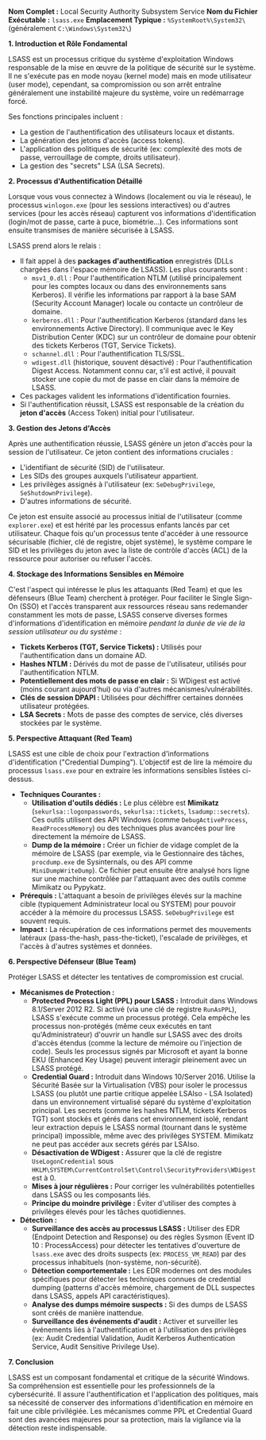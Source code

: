 **Nom Complet :** Local Security Authority Subsystem Service
**Nom du Fichier Exécutable :** `lsass.exe`
**Emplacement Typique :** `%SystemRoot%\System32\` (généralement `C:\Windows\System32\`)

**1. Introduction et Rôle Fondamental**

LSASS est un processus critique du système d'exploitation Windows responsable de la mise en œuvre de la politique de sécurité sur le système. Il ne s'exécute pas en mode noyau (kernel mode) mais en mode utilisateur (user mode), cependant, sa compromission ou son arrêt entraîne généralement une instabilité majeure du système, voire un redémarrage forcé.

Ses fonctions principales incluent :
* La gestion de l'authentification des utilisateurs locaux et distants.
* La génération des jetons d'accès (access tokens).
* L'application des politiques de sécurité (ex: complexité des mots de passe, verrouillage de compte, droits utilisateur).
* La gestion des "secrets" LSA (LSA Secrets).

**2. Processus d'Authentification Détaillé**

Lorsque vous vous connectez à Windows (localement ou via le réseau), le processus `winlogon.exe` (pour les sessions interactives) ou d'autres services (pour les accès réseau) capturent vos informations d'identification (login/mot de passe, carte à puce, biométrie...). Ces informations sont ensuite transmises de manière sécurisée à LSASS.

LSASS prend alors le relais :
* Il fait appel à des **packages d'authentification** enregistrés (DLLs chargées dans l'espace mémoire de LSASS). Les plus courants sont :
    * `msv1_0.dll` : Pour l'authentification NTLM (utilisé principalement pour les comptes locaux ou dans des environnements sans Kerberos). Il vérifie les informations par rapport à la base SAM (Security Account Manager) locale ou contacte un contrôleur de domaine.
    * `kerberos.dll` : Pour l'authentification Kerberos (standard dans les environnements Active Directory). Il communique avec le Key Distribution Center (KDC) sur un contrôleur de domaine pour obtenir des tickets Kerberos (TGT, Service Tickets).
    * `schannel.dll` : Pour l'authentification TLS/SSL.
    * `wdigest.dll` (historique, souvent désactivé) : Pour l'authentification Digest Access. Notamment connu car, s'il est activé, il pouvait stocker une copie du mot de passe en clair dans la mémoire de LSASS.
* Ces packages valident les informations d'identification fournies.
* Si l'authentification réussit, LSASS est responsable de la création du **jeton d'accès** (Access Token) initial pour l'utilisateur.

**3. Gestion des Jetons d'Accès**

Après une authentification réussie, LSASS génère un jeton d'accès pour la session de l'utilisateur. Ce jeton contient des informations cruciales :
* L'identifiant de sécurité (SID) de l'utilisateur.
* Les SIDs des groupes auxquels l'utilisateur appartient.
* Les privilèges assignés à l'utilisateur (ex: `SeDebugPrivilege`, `SeShutdownPrivilege`).
* D'autres informations de sécurité.

Ce jeton est ensuite associé au processus initial de l'utilisateur (comme `explorer.exe`) et est hérité par les processus enfants lancés par cet utilisateur. Chaque fois qu'un processus tente d'accéder à une ressource sécurisable (fichier, clé de registre, objet système), le système compare le SID et les privilèges du jeton avec la liste de contrôle d'accès (ACL) de la ressource pour autoriser ou refuser l'accès.

**4. Stockage des Informations Sensibles en Mémoire**

C'est l'aspect qui intéresse le plus les attaquants (Red Team) et que les défenseurs (Blue Team) cherchent à protéger. Pour faciliter le Single Sign-On (SSO) et l'accès transparent aux ressources réseau sans redemander constamment les mots de passe, LSASS conserve diverses formes d'informations d'identification en mémoire *pendant la durée de vie de la session utilisateur ou du système* :
* **Tickets Kerberos (TGT, Service Tickets) :** Utilisés pour l'authentification dans un domaine AD.
* **Hashes NTLM :** Dérivés du mot de passe de l'utilisateur, utilisés pour l'authentification NTLM.
* **Potentiellement des mots de passe en clair :** Si WDigest est activé (moins courant aujourd'hui) ou via d'autres mécanismes/vulnérabilités.
* **Clés de session DPAPI :** Utilisées pour déchiffrer certaines données utilisateur protégées.
* **LSA Secrets :** Mots de passe des comptes de service, clés diverses stockées par le système.

**5. Perspective Attaquant (Red Team)**

LSASS est une cible de choix pour l'extraction d'informations d'identification ("Credential Dumping"). L'objectif est de lire la mémoire du processus `lsass.exe` pour en extraire les informations sensibles listées ci-dessus.

* **Techniques Courantes :**
    * **Utilisation d'outils dédiés :** Le plus célèbre est **Mimikatz** (`sekurlsa::logonpasswords`, `sekurlsa::tickets`, `lsadump::secrets`). Ces outils utilisent des API Windows (comme `DebugActiveProcess`, `ReadProcessMemory`) ou des techniques plus avancées pour lire directement la mémoire de LSASS.
    * **Dump de la mémoire :** Créer un fichier de vidage complet de la mémoire de LSASS (par exemple, via le Gestionnaire des tâches, `procdump.exe` de Sysinternals, ou des API comme `MiniDumpWriteDump`). Ce fichier peut ensuite être analysé hors ligne sur une machine contrôlée par l'attaquant avec des outils comme Mimikatz ou Pypykatz.
* **Prérequis :** L'attaquant a besoin de privilèges élevés sur la machine cible (typiquement Administrateur local ou SYSTEM) pour pouvoir accéder à la mémoire du processus LSASS. `SeDebugPrivilege` est souvent requis.
* **Impact :** La récupération de ces informations permet des mouvements latéraux (pass-the-hash, pass-the-ticket), l'escalade de privilèges, et l'accès à d'autres systèmes et données.

**6. Perspective Défenseur (Blue Team)**

Protéger LSASS et détecter les tentatives de compromission est crucial.

* **Mécanismes de Protection :**
    * **Protected Process Light (PPL) pour LSASS :** Introduit dans Windows 8.1/Server 2012 R2. Si activé (via une clé de registre `RunAsPPL`), LSASS s'exécute comme un processus protégé. Cela empêche les processus non-protégés (même ceux exécutés en tant qu'Administrateur) d'ouvrir un handle sur LSASS avec des droits d'accès étendus (comme la lecture de mémoire ou l'injection de code). Seuls les processus signés par Microsoft et ayant la bonne EKU (Enhanced Key Usage) peuvent interagir pleinement avec un LSASS protégé.
    * **Credential Guard :** Introduit dans Windows 10/Server 2016. Utilise la Sécurité Basée sur la Virtualisation (VBS) pour isoler le processus LSASS (ou plutôt une partie critique appelée LSAIso - LSA Isolated) dans un environnement virtualisé séparé du système d'exploitation principal. Les secrets (comme les hashes NTLM, tickets Kerberos TGT) sont stockés et gérés dans cet environnement isolé, rendant leur extraction depuis le LSASS normal (tournant dans le système principal) impossible, même avec des privilèges SYSTEM. Mimikatz ne peut pas accéder aux secrets gérés par LSAIso.
    * **Désactivation de WDigest :** Assurer que la clé de registre `UseLogonCredential` sous `HKLM\SYSTEM\CurrentControlSet\Control\SecurityProviders\WDigest` est à 0.
    * **Mises à jour régulières :** Pour corriger les vulnérabilités potentielles dans LSASS ou les composants liés.
    * **Principe du moindre privilège :** Éviter d'utiliser des comptes à privilèges élevés pour les tâches quotidiennes.
* **Détection :**
    * **Surveillance des accès au processus LSASS :** Utiliser des EDR (Endpoint Detection and Response) ou des règles Sysmon (Event ID 10 : ProcessAccess) pour détecter les tentatives d'ouverture de `lsass.exe` avec des droits suspects (ex: `PROCESS_VM_READ`) par des processus inhabituels (non-système, non-sécurité).
    * **Détection comportementale :** Les EDR modernes ont des modules spécifiques pour détecter les techniques connues de credential dumping (patterns d'accès mémoire, chargement de DLL suspectes dans LSASS, appels API caractéristiques).
    * **Analyse des dumps mémoire suspects :** Si des dumps de LSASS sont créés de manière inattendue.
    * **Surveillance des événements d'audit :** Activer et surveiller les événements liés à l'authentification et à l'utilisation des privilèges (ex: Audit Credential Validation, Audit Kerberos Authentication Service, Audit Sensitive Privilege Use).

**7. Conclusion**

LSASS est un composant fondamental et critique de la sécurité Windows. Sa compréhension est essentielle pour les professionnels de la cybersécurité. Il assure l'authentification et l'application des politiques, mais sa nécessité de conserver des informations d'identification en mémoire en fait une cible privilégiée. Les mécanismes comme PPL et Credential Guard sont des avancées majeures pour sa protection, mais la vigilance via la détection reste indispensable.
